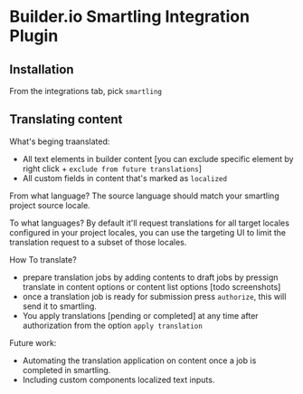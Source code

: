 # Builder.io Smartling Integration Plugin

## Installation

From the integrations tab, pick `smartling`

## Translating content
What's beging traanslated:
- All text elements in builder content [you can exclude specific element by right click + `exclude from future translations`]
- All custom fields in content that's marked as `localized`

From what language?
The source language should match your smartling project source locale.

To what languages?
By default it'll request translations for all target locales configured in your project locales, you can use the targeting UI to limit the translation request to a subset of those locales.

How To translate?
- prepare translation jobs by adding contents to draft jobs by pressign translate in content options or content list options [todo screenshots]
- once a translation job is ready for submission press `authorize`, this will send it to smartling.
- You apply translations [pending or completed] at any time after authorization from the option `apply translation`

Future work:
- Automating the translation application on content once a job is completed in smartling.
- Including custom components localized text inputs.

